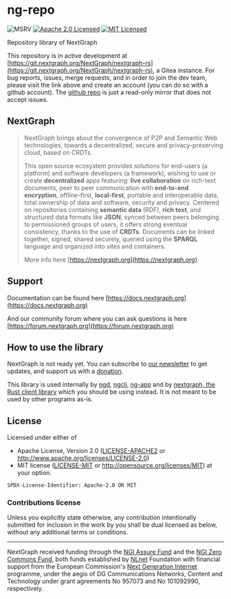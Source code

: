 # ng-repo

![MSRV][rustc-image]
[![Apache 2.0 Licensed][license-image]][license-link]
[![MIT Licensed][license-image2]][license-link2]

Repository library of NextGraph

This repository is in active development at [https://git.nextgraph.org/NextGraph/nextgraph-rs](https://git.nextgraph.org/NextGraph/nextgraph-rs), a Gitea instance. For bug reports, issues, merge requests, and in order to join the dev team, please visit the link above and create an account (you can do so with a github account). The [github repo](https://github.com/nextgraph-org/nextgraph-rs) is just a read-only mirror that does not accept issues.

## NextGraph

> NextGraph brings about the convergence of P2P and Semantic Web technologies, towards a decentralized, secure and privacy-preserving cloud, based on CRDTs.
>
> This open source ecosystem provides solutions for end-users (a platform) and software developers (a framework), wishing to use or create **decentralized** apps featuring: **live collaboration** on rich-text documents, peer to peer communication with **end-to-end encryption**, offline-first, **local-first**, portable and interoperable data, total ownership of data and software, security and privacy. Centered on repositories containing **semantic data** (RDF), **rich text**, and structured data formats like **JSON**, synced between peers belonging to permissioned groups of users, it offers strong eventual consistency, thanks to the use of **CRDTs**. Documents can be linked together, signed, shared securely, queried using the **SPARQL** language and organized into sites and containers.
>
> More info here [https://nextgraph.org](https://nextgraph.org)

## Support

Documentation can be found here [https://docs.nextgraph.org](https://docs.nextgraph.org)

And our community forum where you can ask questions is here [https://forum.nextgraph.org](https://forum.nextgraph.org)

## How to use the library

NextGraph is not ready yet. You can subscribe to [our newsletter](https://list.nextgraph.org/subscription/form) to get updates, and support us with a [donation](https://nextgraph.org/donate/).

This library is used internally by [ngd](../ngd/README.md), [ngcli](../ngcli/README.md), [ng-app](../ng-app/README.md) and by [nextgraph, the Rust client library](../../sdk/rust/README.md) which you should be using instead. It is not meant to be used by other programs as-is.

## License

Licensed under either of

- Apache License, Version 2.0 ([LICENSE-APACHE2](LICENSE-APACHE2) or http://www.apache.org/licenses/LICENSE-2.0)
- MIT license ([LICENSE-MIT](LICENSE-MIT) or http://opensource.org/licenses/MIT)
  at your option.

`SPDX-License-Identifier: Apache-2.0 OR MIT`

### Contributions license

Unless you explicitly state otherwise, any contribution intentionally submitted
for inclusion in the work by you shall be dual licensed as below, without any
additional terms or conditions.

---

NextGraph received funding through the [NGI Assure Fund](https://nlnet.nl/assure) and the [NGI Zero Commons Fund](https://nlnet.nl/commonsfund/), both funds established by [NLnet](https://nlnet.nl/) Foundation with financial support from the European Commission's [Next Generation Internet](https://ngi.eu/) programme, under the aegis of DG Communications Networks, Content and Technology under grant agreements No 957073 and No 101092990, respectively.

[rustc-image]: https://img.shields.io/badge/rustc-1.81+-blue.svg
[license-image]: https://img.shields.io/badge/license-Apache2.0-blue.svg
[license-link]: https://git.nextgraph.org/NextGraph/nextgraph-rs/raw/branch/master/LICENSE-APACHE2
[license-image2]: https://img.shields.io/badge/license-MIT-blue.svg
[license-link2]: https://git.nextgraph.org/NextGraph/nextgraph-rs/src/branch/master/LICENSE-MIT
